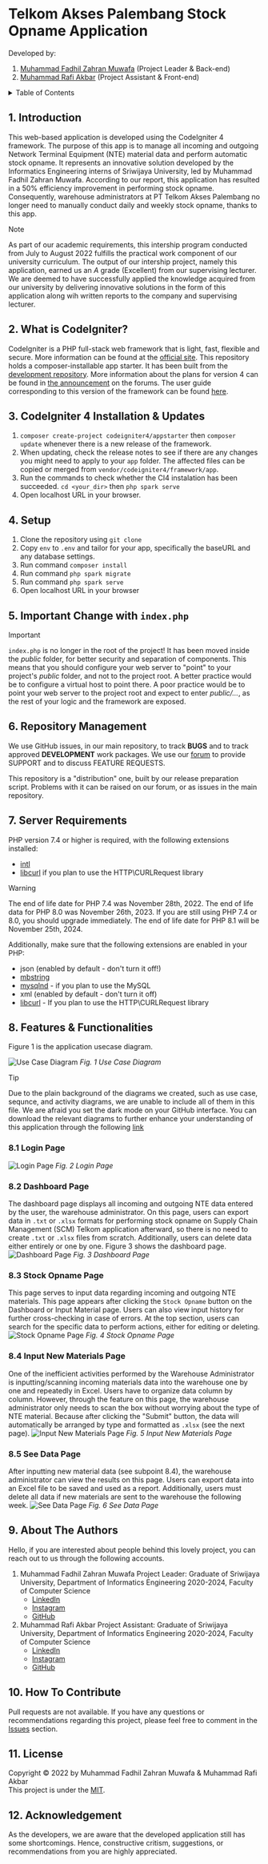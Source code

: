# Telkom Akses Palembang Stock Opname Application
Developed by:
1. [Muhammad Fadhil Zahran Muwafa](https://www.linkedin.com/in/fadhil-zahran-muwafa-269747261) (Project Leader & Back-end)
2. [Muhammad Rafi Akbar](https://linkedin.com/in/murafba) (Project Assistant & Front-end)

<details>
  <summary>Table of Contents</summary>
  <ul>
    <li>
      <a href="https://github.com/Fazam16/web_kp_TelkomAkses/tree/main?tab=readme-ov-file#1-introduction">1. Introduction</a>
    </li>
    <li>
      <a href="https://github.com/Fazam16/web_kp_TelkomAkses/tree/main?tab=readme-ov-file#2-what-is-codeigniter">2. What is CodeIgniter?</a>
    </li>
    <li>
      <a href="https://github.com/Fazam16/web_kp_TelkomAkses/tree/main?tab=readme-ov-file#3-codeigniter-4-installation--updates">3. CodeIgniter 4 Instalation and Updates</a>
    </li>
    <li>
      <a href="https://github.com/Fazam16/web_kp_TelkomAkses/tree/main?tab=readme-ov-file#4-setup">4. Setup</a>
    </li>
    <li>
      <a href="https://github.com/Fazam16/web_kp_TelkomAkses/tree/main?tab=readme-ov-file#5-important-change-with-indexphp">5. Important Change with `index.php`</a>
    </li>
    <li>
      <a href="https://github.com/Fazam16/web_kp_TelkomAkses/tree/main?tab=readme-ov-file#6-repository-management">6. Repository Management</a>
    </li>
    <li>
      <a href="https://github.com/Fazam16/web_kp_TelkomAkses/tree/main?tab=readme-ov-file#7-server-requirements">7. Server Requirements</a>
    </li>
    <li>
      <a href="https://github.com/Fazam16/web_kp_TelkomAkses/tree/main?tab=readme-ov-file#8-features--functionalities">8. Features and Functionalities</a>
        <ul>
           <li><a href="https://github.com/Fazam16/web_kp_TelkomAkses/tree/main?tab=readme-ov-file#81-login-page">8.1 Login Page</a></li>
           <li><a href="https://github.com/Fazam16/web_kp_TelkomAkses/tree/main?tab=readme-ov-file#82-dashboard-page">8.2 Dashboard Page</a></li>
           <li><a href="https://github.com/Fazam16/web_kp_TelkomAkses/tree/main?tab=readme-ov-file#83-stock-opname-page">8.3 Stock Opname Page</a></li>
           <li><a href="https://github.com/Fazam16/web_kp_TelkomAkses/tree/main?tab=readme-ov-file#84-input-new-materials-page">8.4 Input New Materials Page</a></li>
           <li><a href="https://github.com/Fazam16/web_kp_TelkomAkses/tree/main?tab=readme-ov-file#85-see-data-page">8.5 See Data Page</a></li>
      </ul>
    </li>
    <li>
      <a href="https://github.com/Fazam16/web_kp_TelkomAkses/tree/main?tab=readme-ov-file#9-about-the-authors">9. About The Authors</a>
    </li>
    <li>
      <a href="https://github.com/Fazam16/web_kp_TelkomAkses/tree/main?tab=readme-ov-file#10-how-to-contribute">10. How To Contribute</a>
    </li>
    <li>
      <a href="https://github.com/Fazam16/web_kp_TelkomAkses/tree/main?tab=readme-ov-file#11-license">11. License</a>
    </li>
  </ul>
</details>


## 1. Introduction
This web-based application is developed using the CodeIgniter 4 framework. The purpose of this app is to manage all incoming and outgoing Network Terminal Equipment (NTE) material data and perform automatic stock opname. It represents an innovative solution developed by the Informatics Engineering interns of Sriwijaya University, led by Muhammad Fadhil Zahran Muwafa. According to our report, this application has resulted in a 50% efficiency improvement in performing stock opname. Consequently, warehouse administrators at PT Telkom Akses Palembang no longer need to manually conduct daily and weekly stock opname, thanks to this app.

> [!NOTE]
> As part of our academic requirements, this intership program conducted from July to August 2022 fulfills the practical work component of our university curriculum. The output of our intership project, namely this application, earned us an *A* grade (Excellent) from our supervising lecturer. We are deemed to have successfully applied the knowledge acquired from our university by delivering innovative solutions in the form of this application along wih written reports to the company and supervising lecturer.


## 2. What is CodeIgniter?
CodeIgniter is a PHP full-stack web framework that is light, fast, flexible and secure. More information can be found at the [official site](http://codeigniter.com). This repository holds a composer-installable app starter. It has been built from the [development repository](https://github.com/codeigniter4/CodeIgniter4). More information about the plans for version 4 can be found in [the announcement](http://forum.codeigniter.com/thread-62615.html) on the forums. The user guide corresponding to this version of the framework can be found [here](https://codeigniter4.github.io/userguide/).


## 3. CodeIgniter 4 Installation & Updates
1. `composer create-project codeigniter4/appstarter` then `composer update` whenever there is a new release of the framework.
2. When updating, check the release notes to see if there are any changes you might need to apply to your `app` folder. The affected files can be copied or merged from `vendor/codeigniter4/framework/app`.
3. Run the commands to check whether the CI4 instalation has been succeeded. `cd <your_dir>` then `php spark serve`
4. Open localhost URL in your browser.


## 4. Setup
1. Clone the repository using `git clone`
2. Copy `env` to `.env` and tailor for your app, specifically the baseURL and any database settings.
3. Run command `composer install`
4. Run command `php spark migrate`
5. Run command `php spark serve`
6. Open localhost URL in your browser


## 5. Important Change with `index.php`
> [!IMPORTANT]
> `index.php` is no longer in the root of the project! It has been moved inside the *public* folder, for better security and separation of components.
> This means that you should configure your web server to "point" to your project's *public* folder, and not to the project root. A better practice would be to configure a virtual host to point there. A poor practice would be to point your web server to the project root and expect to enter *public/...*, as the rest of your logic and the framework are exposed.


## 6. Repository Management
We use GitHub issues, in our main repository, to track **BUGS** and to track approved **DEVELOPMENT** work packages. We use our [forum](http://forum.codeigniter.com) to provide SUPPORT and to discuss FEATURE REQUESTS.

This repository is a "distribution" one, built by our release preparation script. Problems with it can be raised on our forum, or as issues in the main repository.


## 7. Server Requirements
PHP version 7.4 or higher is required, with the following extensions installed:
- [intl](http://php.net/manual/en/intl.requirements.php)
- [libcurl](http://php.net/manual/en/curl.requirements.php) if you plan to use the HTTP\CURLRequest library
> [!WARNING]
> The end of life date for PHP 7.4 was November 28th, 2022. The end of life data for PHP 8.0 was November 26th, 2023. If you are still using PHP 7.4 or 8.0, you should upgrade immediately. The end of life date for PHP 8.1 will be November 25th, 2024.

Additionally, make sure that the following extensions are enabled in your PHP:
- json (enabled by default - don't turn it off!)
- [mbstring](http://php.net/manual/en/mbstring.installation.php)
- [mysqlnd](http://php.net/manual/en/mysqlnd.install.php) - if you plan to use the MySQL
- xml (enabled by default - don't turn it off)
- [libcurl](https://php.net/manual/en/curl.requirements.php) -  If you plan to use the HTTP\CURLRequest library


## 8. Features & Functionalities
Figure 1 is the application usecase diagram.<br>

![Use Case Diagram](https://github.com/Fazam16/web_kp_TelkomAkses/blob/main/supporting_images/usecase/d_useCase.png?raw=true "Usecase Diagram")
*Fig. 1 Use Case Diagram*

> [!TIP]
> Due to the plain background of the diagrams we created, such as use case, sequnce, and activity diagrams, we are unable to include all of them in this file. We are afraid you set the dark mode on your GitHub interface. You can download the relevant diagrams to further enhance your understanding of this application through the following [link](https://github.com/Fazam16/web_kp_TelkomAkses/tree/main/supporting_images)

### 8.1 Login Page
![Login Page](https://github.com/Fazam16/web_kp_TelkomAkses/blob/main/supporting_images/interface/halaman_login.png?raw=true "Login Page")
*Fig. 2 Login Page*

### 8.2 Dashboard Page
The dashboard page displays all incoming and outgoing NTE data entered by the user, the warehouse administrator. On this page, users can export data in `.txt` or `.xlsx` formats for performing stock opname on Supply Chain Management (SCM) Telkom application afterward, so there is no need to create `.txt` or `.xlsx` files from scratch. Additionally, users can delete data either entirely or one by one. Figure 3 shows the dashboard page.
![Dashboard Page](https://github.com/Fazam16/web_kp_TelkomAkses/blob/main/supporting_images/interface/halaman_dashboard.png?raw=true "Dashboard Page")
*Fig. 3 Dashboard Page*

### 8.3 Stock Opname Page
This page serves to input data regarding incoming and outgoing NTE materials. This page appears after clicking the `Stock Opname` button on the Dashboard or Input Material page. Users can also view input history for further cross-checking in case of errors. At the top section, users can search for the specific data to perform actions, either for editing or deleting.
![Stock Opname Page](https://github.com/Fazam16/web_kp_TelkomAkses/blob/main/supporting_images/interface/halaman_stockOpname.png?raw=true "Stock Opname Page")
*Fig. 4 Stock Opname Page*

### 8.4 Input New Materials Page
One of the inefficient activities performed by the Warehouse Administrator is inputting/scanning incoming materials data into the warehouse one by one and repeatedly in Excel. Users have to organize data column by column. However, through the feature on this page, the warehouse administrator only needs to scan the box without worrying about the type of NTE material. Because after clicking the "Submit" button, the data will automatically be arranged by type and formatted as `.xlsx` (see the next page).
![Input New Materials Page](https://github.com/Fazam16/web_kp_TelkomAkses/blob/main/supporting_images/interface/hlm_input_abrang.png?raw=true "Input New Materials Page")
*Fig. 5 Input New Materials Page*

### 8.5 See Data Page
After inputting new material data (see subpoint 8.4), the warehouse administrator can view the results on this page. Users can export data into an Excel file to be saved and used as a report. Additionally, users must delete all data if new materials are sent to the warehouse the following week.
![See Data Page](https://github.com/Fazam16/web_kp_TelkomAkses/blob/main/supporting_images/interface/hlm_lihat_data.png?raw=true "See Data Page")
*Fig. 6 See Data Page*


## 9. About The Authors
Hello, if you are interested about people behind this lovely project, you can reach out to us through the following accounts.
1. Muhammad Fadhil Zahran Muwafa
Project Leader: Graduate of Sriwijaya University, Department of Informatics Engineering 2020-2024, Faculty of Computer Science
   - [LinkedIn](https://linkedin.com/in/fadhil-zahran-muwafa-269747261)
   - [Instagram](https://instagram.com/fadhilzhrn)
   - [GitHub](https://github.com/Fazam16)
3. Muhammad Rafi Akbar
Project Assistant: Graduate of Sriwijaya University, Department of Informatics Engineering 2020-2024, Faculty of Computer Science
   - [LinkedIn](https://linkedin.com/in/murafba)
   - [Instagram](https://instagram.com/murafba)
   - [GitHub](https://github.com/murafba)


## 10. How To Contribute
Pull requests are not available. If you have any questions or recommendations regarding this project, please feel free to comment in the [Issues](https://github.com/Fazam16/web_kp_TelkomAkses/issues) section.


## 11. License
Copyright &copy; 2022 by Muhammad Fadhil Zahran Muwafa & Muhammad Rafi Akbar<br>
This project is under the [MIT](https://github.com/Fazam16/web_kp_TelkomAkses/tree/main?tab=MIT-1-ov-file#readme).


## 12. Acknowledgement
As the developers, we are aware that the developed application still has some shortcomings. Hence, constructive critism, suggestions, or recommendations from you are highly appreciated.

